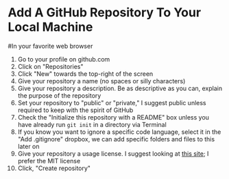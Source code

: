 Add A GitHub Repository To Your Local Machine
=============================================

#In your favorite web browser
1. Go to your profile on github.com
2. Click on "Repositories"
3. Click "New" towards the top-right of the screen
4. Give your repository a name (no spaces or silly characters)
5. Give your repository a description. Be as descriptive as you can, explain the purpose of the repository 
6. Set your repository to "public" or "private," I suggest public unless required to keep with the spirit of GitHub
7. Check the "Initialize this repository with a README" box unless you have already run `git init` in a directory via Terminal
8. If you know you want to ignore a specific code language, select it in the "Add .gitignore" dropbox, we can add specific folders and files to this later on
9. Give your repository a usage license. I suggest looking at [this site](http://choosealicense.com/ "Choose A License"); I prefer the MIT license
10. Click, "Create repository"